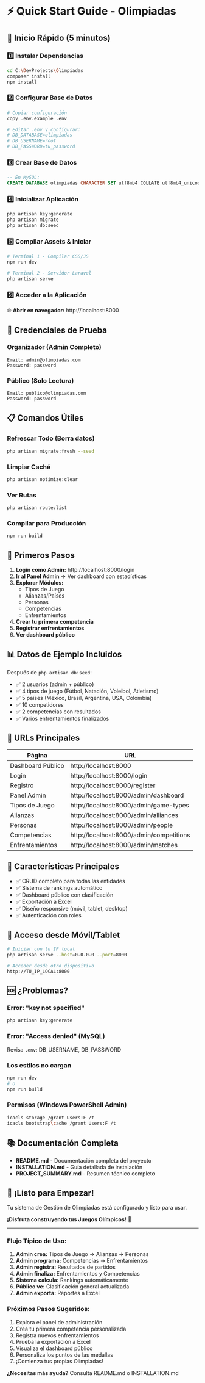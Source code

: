 # ⚡ Quick Start Guide - Olimpiadas

## 🚀 Inicio Rápido (5 minutos)

### 1️⃣ Instalar Dependencias
```bash
cd C:\DevProjects\Olimpiadas
composer install
npm install
```

### 2️⃣ Configurar Base de Datos
```bash
# Copiar configuración
copy .env.example .env

# Editar .env y configurar:
# DB_DATABASE=olimpiadas
# DB_USERNAME=root
# DB_PASSWORD=tu_password
```

### 3️⃣ Crear Base de Datos
```sql
-- En MySQL:
CREATE DATABASE olimpiadas CHARACTER SET utf8mb4 COLLATE utf8mb4_unicode_ci;
```

### 4️⃣ Inicializar Aplicación
```bash
php artisan key:generate
php artisan migrate
php artisan db:seed
```

### 5️⃣ Compilar Assets & Iniciar
```bash
# Terminal 1 - Compilar CSS/JS
npm run dev

# Terminal 2 - Servidor Laravel
php artisan serve
```

### 6️⃣ Acceder a la Aplicación

🌐 **Abrir en navegador:** http://localhost:8000

## 👥 Credenciales de Prueba

### Organizador (Admin Completo)
```
Email: admin@olimpiadas.com
Password: password
```

### Público (Solo Lectura)
```
Email: publico@olimpiadas.com
Password: password
```

## 📋 Comandos Útiles

### Refrescar Todo (Borra datos)
```bash
php artisan migrate:fresh --seed
```

### Limpiar Caché
```bash
php artisan optimize:clear
```

### Ver Rutas
```bash
php artisan route:list
```

### Compilar para Producción
```bash
npm run build
```

## 🎯 Primeros Pasos

1. **Login como Admin:** http://localhost:8000/login
2. **Ir al Panel Admin** → Ver dashboard con estadísticas
3. **Explorar Módulos:**
   - Tipos de Juego
   - Alianzas/Países
   - Personas
   - Competencias
   - Enfrentamientos
4. **Crear tu primera competencia**
5. **Registrar enfrentamientos**
6. **Ver dashboard público**

## 📊 Datos de Ejemplo Incluidos

Después de `php artisan db:seed`:
- ✅ 2 usuarios (admin + público)
- ✅ 4 tipos de juego (Fútbol, Natación, Voleibol, Atletismo)
- ✅ 5 países (México, Brasil, Argentina, USA, Colombia)
- ✅ 10 competidores
- ✅ 2 competencias con resultados
- ✅ Varios enfrentamientos finalizados

## 🔗 URLs Principales

| Página | URL |
|--------|-----|
| Dashboard Público | http://localhost:8000 |
| Login | http://localhost:8000/login |
| Registro | http://localhost:8000/register |
| Panel Admin | http://localhost:8000/admin/dashboard |
| Tipos de Juego | http://localhost:8000/admin/game-types |
| Alianzas | http://localhost:8000/admin/alliances |
| Personas | http://localhost:8000/admin/people |
| Competencias | http://localhost:8000/admin/competitions |
| Enfrentamientos | http://localhost:8000/admin/matches |

## 🎨 Características Principales

- ✅ CRUD completo para todas las entidades
- ✅ Sistema de rankings automático
- ✅ Dashboard público con clasificación
- ✅ Exportación a Excel
- ✅ Diseño responsive (móvil, tablet, desktop)
- ✅ Autenticación con roles

## 📱 Acceso desde Móvil/Tablet

```bash
# Iniciar con tu IP local
php artisan serve --host=0.0.0.0 --port=8000

# Acceder desde otro dispositivo
http://TU_IP_LOCAL:8000
```

## 🆘 ¿Problemas?

### Error: "key not specified"
```bash
php artisan key:generate
```

### Error: "Access denied" (MySQL)
Revisa `.env`: DB_USERNAME, DB_PASSWORD

### Los estilos no cargan
```bash
npm run dev
# o
npm run build
```

### Permisos (Windows PowerShell Admin)
```bash
icacls storage /grant Users:F /t
icacls bootstrap\cache /grant Users:F /t
```

## 📚 Documentación Completa

- **README.md** - Documentación completa del proyecto
- **INSTALLATION.md** - Guía detallada de instalación
- **PROJECT_SUMMARY.md** - Resumen técnico completo

## 🎉 ¡Listo para Empezar!

Tu sistema de Gestión de Olimpiadas está configurado y listo para usar.

**¡Disfruta construyendo tus Juegos Olímpicos!** 🏅

---

### Flujo Típico de Uso:

1. **Admin crea:** Tipos de Juego → Alianzas → Personas
2. **Admin programa:** Competencias → Enfrentamientos
3. **Admin registra:** Resultados de partidos
4. **Admin finaliza:** Enfrentamientos y Competencias
5. **Sistema calcula:** Rankings automáticamente
6. **Público ve:** Clasificación general actualizada
7. **Admin exporta:** Reportes a Excel

### Próximos Pasos Sugeridos:

1. Explora el panel de administración
2. Crea tu primera competencia personalizada
3. Registra nuevos enfrentamientos
4. Prueba la exportación a Excel
5. Visualiza el dashboard público
6. Personaliza los puntos de las medallas
7. ¡Comienza tus propias Olimpiadas!

**¿Necesitas más ayuda?** Consulta README.md o INSTALLATION.md

